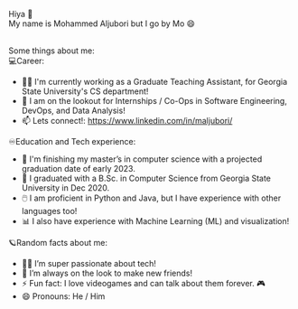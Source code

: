 Hiya 👋<br>
My name is Mohammed Aljubori but I go by Mo 😄 <br> <br>

Some things about me:<br>
💻Career:
- 👨‍🏫 I'm currently working as a Graduate Teaching Assistant, for Georgia State University's CS department!
- 🔭 I am on the lookout for Internships / Co-Ops in Software Engineering, DevOps, and Data Analysis!
- 📫 Lets connect!: https://www.linkedin.com/in/maljubori/

♾️Education and Tech experience:
- 🎩 I'm finishing my master’s in computer science with a projected graduation date of early 2023.
- 🏫 I graduated with a B.Sc. in Computer Science from Georgia State University in Dec 2020.
- 🖱️ I am proficient in Python and Java, but I have experience with other languages too!
- 📊 I also have experience with Machine Learning (ML) and visualization!

🪐Random facts about me:
- 👨‍💻 I’m super passionate about tech!
- 🤔 I’m always on the look to make new friends!
- ⚡ Fun fact: I love videogames and can talk about them forever. 🎮 
- 😄 Pronouns: He / Him
